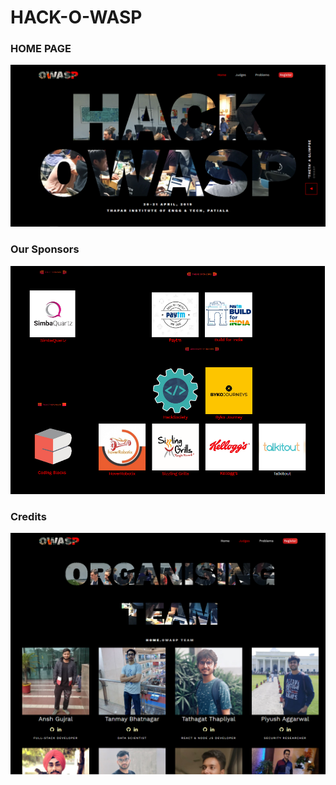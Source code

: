 # HACK-O-WASP
### HOME PAGE
<img src="images/readme/home.png"   alt="frontpage" />

### Our Sponsors
<img src="images/readme/sponsors.png"   alt="sponsors" />

### Credits
<img src="images/readme/team-credits.png"   alt="piyush" />